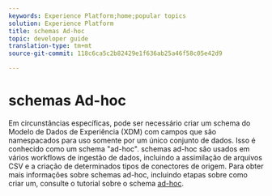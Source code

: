 ```yaml
---
keywords: Experience Platform;home;popular topics
solution: Experience Platform
title: schemas Ad-hoc
topic: developer guide
translation-type: tm+mt
source-git-commit: 118c6ca5c2b82429e1f636ab25a46f58c05e42d9

---
```



# schemas Ad-hoc

Em circunstâncias específicas, pode ser necessário criar um schema do Modelo de Dados de Experiência (XDM) com campos que são namespacados para uso somente por um único conjunto de dados. Isso é conhecido como um schema &quot;ad-hoc&quot;. schemas ad-hoc são usados em vários workflows de ingestão de dados, incluindo a assimilação de arquivos CSV e a criação de determinados tipos de conectores de origem. Para obter mais informações sobre schemas ad-hoc, incluindo etapas sobre como criar um, consulte o tutorial sobre o schema [ad-hoc](../tutorials/ad-hoc.md).
